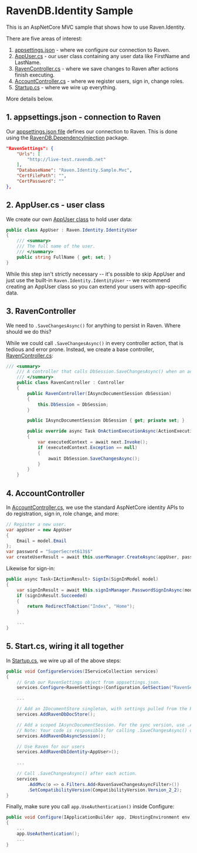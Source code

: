 ﻿# RavenDB.Identity Sample

This is an AspNetCore MVC sample that shows how to use Raven.Identity.

There are five areas of interest:
 1. [appsettings.json](https://github.com/JudahGabriel/RavenDB.Identity/blob/master/Samples/Mvc/appsettings.json) - where we configure our connection to Raven.
 2. [AppUser.cs](https://github.com/JudahGabriel/RavenDB.Identity/blob/master/Samples/Mvc/Models/AppUser.cs) - our user class containing any user data like FirstName and LastName.
 3. [RavenController.cs](https://github.com/JudahGabriel/RavenDB.Identity/blob/master/Samples/Mvc/Controllers/RavenController.cs) - where we save changes to Raven after actions finish executing.
 4. [AccountController.cs](https://github.com/JudahGabriel/RavenDB.Identity/blob/master/Samples/Mvc/Controllers/AccountController.cs) - where we register users, sign in, change roles.
 5. [Startup.cs](https://github.com/JudahGabriel/RavenDB.Identity/blob/master/Samples/Mvc/Startup.cs) - where we wire up everything.

More details below.

## 1. appsettings.json - connection to Raven

Our [appsettings.json file](https://github.com/JudahGabriel/RavenDB.Identity/blob/master/Samples/Mvc/appsettings.json) defines our connection to Raven. This is done using the [RavenDB.DependencyInjection](https://github.com/JudahGabriel/RavenDB.DependencyInjection/) package.

```json
"RavenSettings": {
	"Urls": [
		"http://live-test.ravendb.net"
	],
	"DatabaseName": "Raven.Identity.Sample.Mvc",
	"CertFilePath": "",
	"CertPassword": ""
},
```

## 2. AppUser.cs - user class

We create our own [AppUser class](https://github.com/JudahGabriel/RavenDB.Identity/blob/master/Samples/Mvc/Models/AppUser.cs) to hold user data:

```csharp
public class AppUser : Raven.Identity.IdentityUser
{
    /// <summary>
    /// The full name of the user.
    /// </summary>
    public string FullName { get; set; }
}
```

While this step isn't strictly necessary -- it's possible to skip AppUser and just use the built-in `Raven.Identity.IdentityUser` -- we recommend creating an AppUser class so you can extend your users with app-specific data.

## 3. RavenController

We need to `.SaveChangesAsync()` for anything to persist in Raven. Where should we do this?

While we could call `.SaveChangesAsync()` in every controller action, that is tedious and error prone. Instead, we create a base controller, [RavenController.cs](https://github.com/JudahGabriel/RavenDB.Identity/blob/master/Samples/Mvc/Controllers/RavenController.cs):

```csharp
/// <summary>
    /// A controller that calls DbSession.SaveChangesAsync() when an action finishes executing successfully.
    /// </summary>
    public class RavenController : Controller
    {
        public RavenController(IAsyncDocumentSession dbSession)
        {
            this.DbSession = DbSession;
        }

        public IAsyncDocumentSession DbSession { get; private set; }

        public override async Task OnActionExecutionAsync(ActionExecutingContext context, ActionExecutionDelegate next)
        {
            var executedContext = await next.Invoke();
            if (executedContext.Exception == null)
            {
                await DbSession.SaveChangesAsync();   
            }
        }
    }
```

## 4. AccountController

In [AccountController.cs](https://github.com/JudahGabriel/RavenDB.Identity/blob/master/Samples/Mvc/Controllers/AccountController.cs), we use the standard AspNetCore identity APIs to do registration, sign in, role change, and more:

```csharp
// Register a new user.
var appUser = new AppUser
{
    Email = model.Email
};
var password = "SuperSecret613$$"
var createUserResult = await this.userManager.CreateAsync(appUser, password);
```

Likewise for sign-in:

```csharp
public async Task<IActionResult> SignIn(SignInModel model)
{
    var signInResult = await this.signInManager.PasswordSignInAsync(model.Email, model.Password, true, false);
    if (signInResult.Succeeded)
    {
        return RedirectToAction("Index", "Home");
    }

	...
}
```

## 5. Start.cs, wiring it all together

In [Startup.cs](https://github.com/JudahGabriel/RavenDB.Identity/blob/master/Samples/RazorPages/Startup.cs), we wire up all of the above steps:

```csharp
public void ConfigureServices(IServiceCollection services)
{
    // Grab our RavenSettings object from appsettings.json.
    services.Configure<RavenSettings>(Configuration.GetSection("RavenSettings"));

    ...

	// Add an IDocumentStore singleton, with settings pulled from the RavenSettings.
    services.AddRavenDbDocStore();

    // Add a scoped IAsyncDocumentSession. For the sync version, use .AddRavenSession() instead.
    // Note: Your code is responsible for calling .SaveChangesAsync() on this. This Sample does so via the RavenSaveChangesAsyncFilter.
    services.AddRavenDbAsyncSession();

    // Use Raven for our users
    services.AddRavenDbIdentity<AppUser>();
	
    ...

    // Call .SaveChangesAsync() after each action.
    services
	    .AddMvc(o => o.Filters.Add<RavenSaveChangesAsyncFilter>())
	    .SetCompatibilityVersion(CompatibilityVersion.Version_2_2);
}
```

Finally, make sure you call `app.UseAuthentication()` inside Configure:
```csharp
public void Configure(IApplicationBuilder app, IHostingEnvironment env)
{
    ...
    app.UseAuthentication();
    ...
}
```
